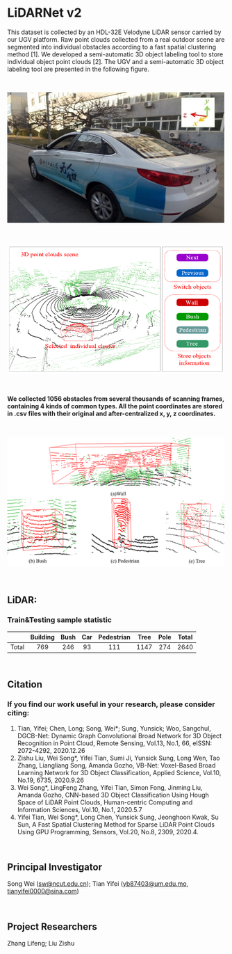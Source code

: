 # LiDARNet v2

This dataset is collected by an HDL-32E Velodyne LiDAR sensor carried by our UGV platform. Raw point clouds collected from a real outdoor scene are segmented into individual obstacles according to a fast spatial clustering method [1]. We developed a semi-automatic 3D object labeling tool to store individual object point clouds [2]. The UGV and a semi-automatic 3D object labeling tool are presented in the following figure. 

&nbsp;
<p float="left">
    <img width="500" height="300" src="images/Car.jpg"/>

</p>
&nbsp;
<p float="left">
    <img width="500" height="300" src="images/Tool1.png"/>
</p>
&nbsp;

**We collected 1056 obstacles from several thousands of scanning frames, containing 4 kinds of common types. All the point coordinates are stored in .csv files with their original and after-centralized x, y, z coordinates.**

&nbsp;
<p float="left">
    <img width="500" height="300" src="images/Tool2.png"/>
</p>

&nbsp;

## LiDAR:
### Train&Testing sample statistic

|       | Building | Bush | Car | Pedestrian | Tree | Pole | Total |
| :---: | :---:    |:---: |      :---: |:---: | :---: | :---: | :---: |
| Total | 769 | 246 | 93 | 111 | 1147 | 274 | 2640 |

&nbsp;
## Citation
### If you find our work useful in your research, please consider citing:

1.	Tian, Yifei; Chen, Long; Song, Wei*; Sung, Yunsick; Woo, Sangchul, DGCB-Net: Dynamic Graph Convolutional Broad Network for 3D Object Recognition in Point Cloud, Remote Sensing, Vol.13, No.1, 66, eISSN: 2072-4292, 2020.12.26
2.	Zishu Liu, Wei Song*, Yifei Tian, Sumi Ji, Yunsick Sung, Long Wen, Tao Zhang, Liangliang Song, Amanda Gozho, VB-Net: Voxel-Based Broad Learning Network for 3D Object Classification, Applied Science, Vol.10, No.19, 6735, 2020.9.26
3.	Wei Song*, LingFeng Zhang, Yifei Tian, Simon Fong, Jinming Liu, Amanda Gozho, CNN-based 3D Object Classification Using Hough Space of LiDAR Point Clouds, Human-centric Computing and Information Sciences, Vol.10, No.1, 2020.5.7
4.	Yifei Tian, Wei Song*, Long Chen, Yunsick Sung, Jeonghoon Kwak, Su Sun, A Fast Spatial Clustering Method for Sparse LiDAR Point Clouds Using GPU Programming, Sensors, Vol.20, No.8, 2309, 2020.4.

&nbsp;
## Principal Investigator
Song Wei (sw@ncut.edu.cn); Tian Yifei (yb87403@um.edu.mo, tianyifei0000@sina.com) 

&nbsp;
## Project Researchers
Zhang Lifeng; Liu Zishu
